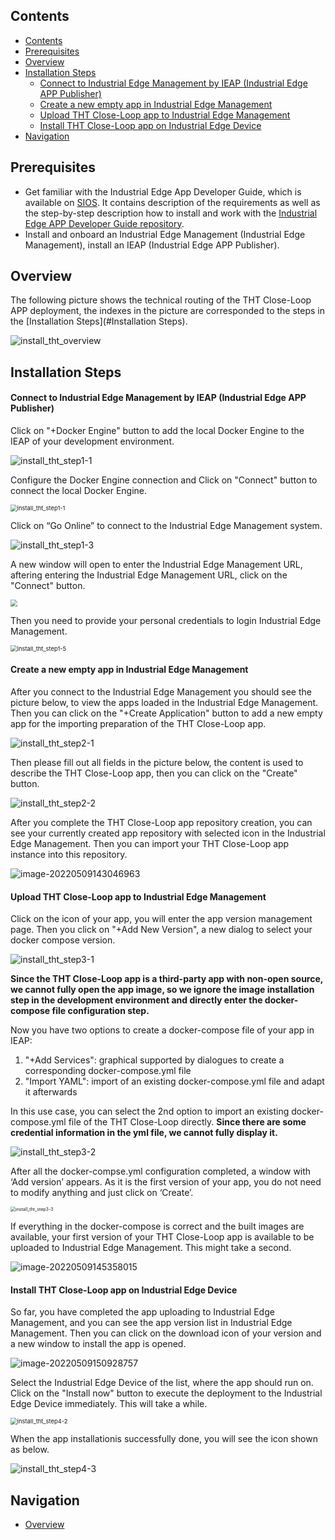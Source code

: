 ## Contents

- [Contents](#Contents)
- [Prerequisites](#Prerequisites)
- [Overview](#Overview)
- [Installation Steps](#Installation-Steps)
  - [Connect to Industrial Edge Management by IEAP (Industrial Edge APP Publisher)](#Connect-to-Industrial-Edge-Management-by-IEAP-(Industrial-Edge-APP-Publisher))
  - [Create a new empty app in Industrial Edge Management](#Create-a-new-empty-app-in-Industrial-Edge-Management)
  - [Upload THT Close-Loop app to Industrial Edge Management](#Upload-THT-Close-Loop-app-to-Industrial-Edge-Management)
  - [Install THT Close-Loop app on Industrial Edge Device](#Install-THT-Close-Loop-app-on-Industrial-Edge-Device)
- [Navigation](#navigation)



## Prerequisites

- Get familiar with the Industrial Edge App Developer Guide, which is available on [SIOS](https://support.industry.siemens.com/cs/ww/en/view/109795865). It contains description of the requirements as well as the step-by-step description how to install and work with the [Industrial Edge APP Developer Guide repository](https://github.com/industrial-edge/Developer-Guide-Hands-on-App).
- Install and onboard an Industrial Edge Management (Industrial Edge Management), install an IEAP (Industrial Edge APP Publisher).



## Overview

The following picture shows the technical routing of the THT Close-Loop APP deployment, the indexes in the picture are corresponded to the steps in the [Installation Steps](#Installation Steps).

![install_tht_overview](graphics/install_tht_overview.png)



## Installation Steps

#### Connect to Industrial Edge Management by IEAP (Industrial Edge APP Publisher)

Click on "+Docker Engine" button to add the local Docker Engine to the IEAP of your development environment. 

![install_tht_step1-1](graphics/install_tht_step1-1.png)

Configure the Docker Engine connection and Click on "Connect" button to connect the local Docker Engine.

<img src="graphics/install_tht_step1-2.png" alt="install_tht_step1-1" style="zoom:67%;" />

Click on “Go Online” to connect to the Industrial Edge Management system.



![install_tht_step1-3](graphics/install_tht_step1-3.png)

A new window will open to enter the Industrial Edge Management URL, aftering entering the Industrial Edge Management URL, click on the "Connect" button.

<img src="graphics/install_tht_step1-4.png" style="zoom:67%;" />

Then you need to provide your personal credentials to login Industrial Edge Management.

<img src="graphics/install_tht_step1-5.png" alt="install_tht_step1-5" style="zoom:67%;" />

#### Create a new empty app in Industrial Edge Management

After you connect to the Industrial Edge Management you should see the picture below, to view the apps loaded in the Industrial Edge Management. Then you can click on the "+Create Application" button to add a new empty app for the importing preparation of the THT Close-Loop app.

![install_tht_step2-1](graphics/install_tht_step2-1.png)

Then please fill out all fields in the picture below, the content is used to describe the THT Close-Loop app, then you can click on the "Create" button. 

![install_tht_step2-2](graphics/install_tht_step2-2.png)

After you complete the THT Close-Loop app repository creation, you can see your currently created app repository with selected icon in the Industrial Edge Management. Then you can import your THT Close-Loop app instance into this repository.

![image-20220509143046963](graphics/install_tht_step2-3.png)

#### Upload THT Close-Loop app to Industrial Edge Management

Click on the icon of your app, you will enter the app version management page. Then you click on "+Add New Version", a new dialog to select your docker compose version. 

![install_tht_step3-1](graphics/install_tht_step3-1.png)

**Since the THT Close-Loop app is a third-party app with non-open source, we cannot fully open the app image, so we ignore the image installation step in the development environment and directly enter the docker-compose file configuration step.**

Now you have two options to create a docker-compose file of your app in IEAP: 

1. "+Add Services": graphical supported by dialogues to create a corresponding docker-compose.yml file 
2. "Import YAML": import of an existing docker-compose.yml file and adapt it afterwards

In this use case, you can select the 2nd option to import an existing docker-compose.yml file of the THT Close-Loop directly. **Since there are some credential information in the yml file, we cannot fully display it.**

![install_tht_step3-2](graphics/install_tht_step3-2.png)

After all the docker-compse.yml configuration completed, a window with ‘Add version’ appears. As it is the first version of your app, you do not need to modify anything and just click on ‘Create’.

<img src="graphics/install_tht_step3-3.png" alt="install_tht_step3-3" style="zoom: 50%;" />

If everything in the docker-compose is correct and the built images are available, your first version of your THT Close-Loop app is available to be uploaded to Industrial Edge Management. This might take a second. 

![image-20220509145358015](graphics/install_tht_step3-4.png)

#### Install THT Close-Loop app on Industrial Edge Device

So far, you have completed the app uploading to Industrial Edge Management, and you can see the app version list in Industrial Edge Management. Then you can click on the download icon of your version and a new window to install the app is opened. 

![image-20220509150928757](graphics/install_tht_step4-1.png)

Select the Industrial Edge Device of the list, where the app should run on. Click on the "Install now" button to execute the deployment to the Industrial Edge Device immediately. This will take a while.

<img src="graphics/install_tht_step4-2.png" alt="install_tht_step4-2" style="zoom: 67%;" />

When the app installationis successfully done, you will see the icon shown as below.

![install_tht_step4-3](graphics/install_tht_step4-3.png)



## Navigation

- [Overview](../README.md)

